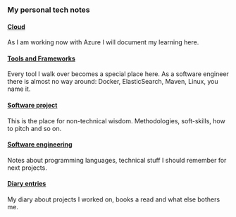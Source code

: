 ### My personal tech notes
#### [Cloud](cloud/index.md)
As I am working now with Azure I will document my learning here.  

#### [Tools and Frameworks](tools-frameworks/index.md)
Every tool I walk over becomes a special place here. As a software engineer there is almost no way around: Docker, ElasticSearch, Maven, Linux, you name it. 

#### [Software project](software-project/index.md) 
This is the place for non-technical wisdom. Methodologies, soft-skills, how to pitch and so on.

#### [Software engineering](software-engineering/index.md)
Notes about programming languages, technical stuff I should remember for next projects.

#### [Diary entries](craftsmanship)
My diary about projects I worked on, books a read and what else bothers me.